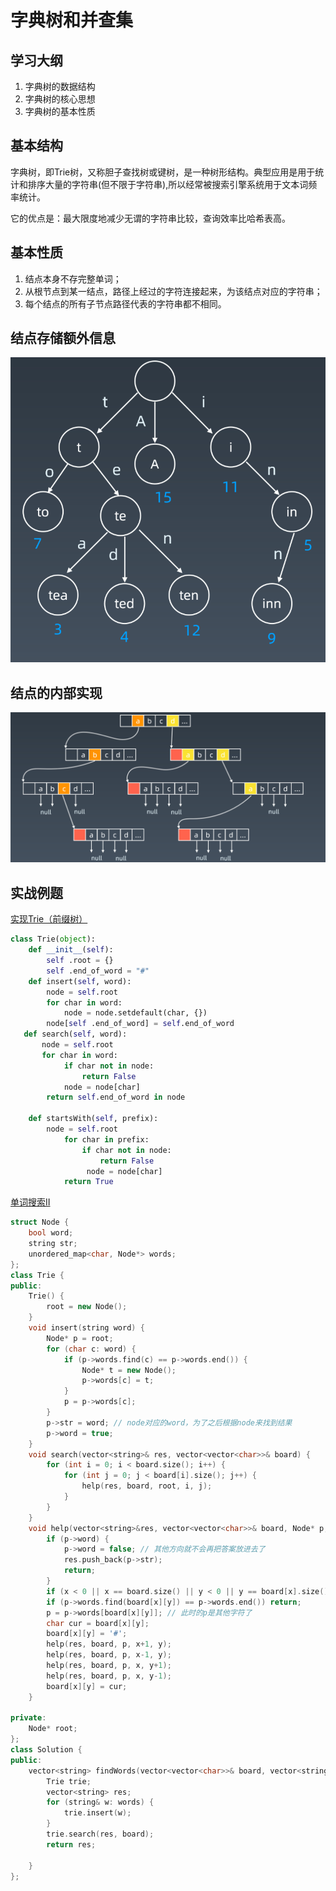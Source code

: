 # 字典树和并查集
## 学习大纲
1. 字典树的数据结构
2. 字典树的核心思想
3. 字典树的基本性质

## 基本结构
字典树，即Trie树，又称胆子查找树或键树，是一种树形结构。典型应用是用于统计和排序大量的字符串(但不限于字符串),所以经常被搜索引擎系统用于文本词频率统计。

它的优点是：最大限度地减少无谓的字符串比较，查询效率比哈希表高。

## 基本性质
1. 结点本身不存完整单词；
2. 从根节点到某一结点，路径上经过的字符连接起来，为该结点对应的字符串；
3. 每个结点的所有子节点路径代表的字符串都不相同。

## 结点存储额外信息
![](结点存储额外信息.png)

## 结点的内部实现
![](结点的内部实现.png)


## 实战例题
[实现Trie（前缀树）](https://leetcode-cn.com/problems/implement-trie-prefix-tree/#/description)

```py
class Trie(object):
    def __init__(self):
        self .root = {}
        self .end_of_word = "#"   
    def insert(self, word):
        node = self.root
        for char in word:     
            node = node.setdefault(char, {})
        node[self .end_of_word] = self.end_of_word
   def search(self, word):
       node = self.root
       for char in word:
            if char not in node:
                return False
            node = node[char]
        return self.end_of_word in node   
        
    def startsWith(self, prefix):
        node = self.root
            for char in prefix:
                if char not in node:
                    return False
                 node = node[char]
            return True

```

[单词搜索II](https://leetcode-cn.com/problems/word-search-ii/)
```cpp
struct Node {
    bool word;
    string str;
    unordered_map<char, Node*> words;
};
class Trie {
public:
    Trie() {
        root = new Node();
    }
    void insert(string word) {
        Node* p = root;
        for (char c: word) {
            if (p->words.find(c) == p->words.end()) {
                Node* t = new Node();
                p->words[c] = t;
            } 
            p = p->words[c];
        }
        p->str = word; // node对应的word，为了之后根据node来找到结果
        p->word = true;
    }
    void search(vector<string>& res, vector<vector<char>>& board) {
        for (int i = 0; i < board.size(); i++) {
            for (int j = 0; j < board[i].size(); j++) {
                help(res, board, root, i, j);
            }
        }
    }
    void help(vector<string>&res, vector<vector<char>>& board, Node* p, int x, int y) {
        if (p->word) {
            p->word = false; // 其他方向就不会再把答案放进去了
            res.push_back(p->str);
            return;
        } 
        if (x < 0 || x == board.size() || y < 0 || y == board[x].size()) return;
        if (p->words.find(board[x][y]) == p->words.end()) return;
        p = p->words[board[x][y]]; // 此时的p是其他字符了
        char cur = board[x][y];
        board[x][y] = '#';
        help(res, board, p, x+1, y);
        help(res, board, p, x-1, y);
        help(res, board, p, x, y+1);
        help(res, board, p, x, y-1);
        board[x][y] = cur;
    }
    
private:
    Node* root;
};
class Solution {
public:
    vector<string> findWords(vector<vector<char>>& board, vector<string>& words) {
        Trie trie;
        vector<string> res;
        for (string& w: words) {
            trie.insert(w);
        }
        trie.search(res, board);
        return res;
        
    }
};
```
